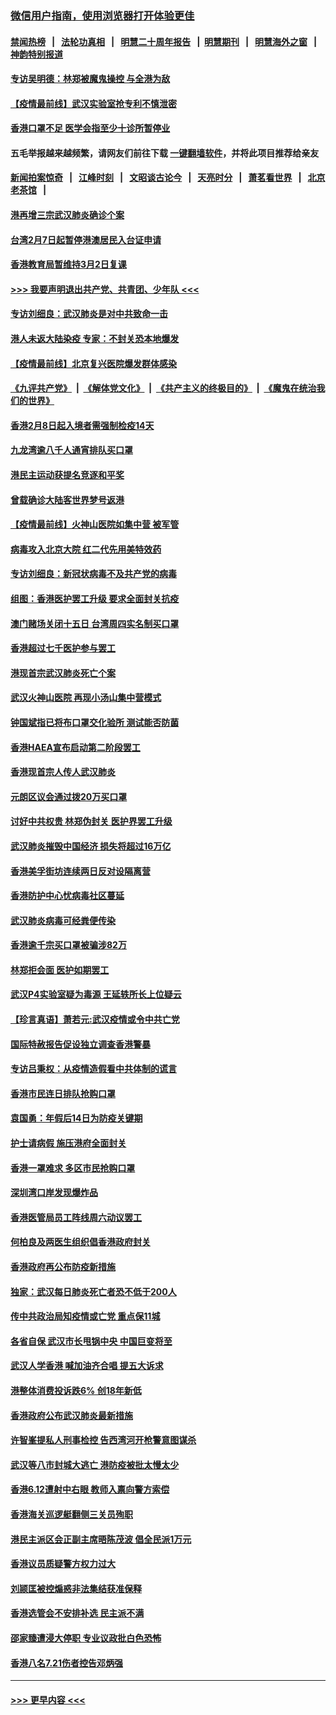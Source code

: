 ### [微信用户指南，使用浏览器打开体验更佳](https://github.com/gfw-breaker/banned-news1/blob/master/indexes/wechat-guide.md?t=0)
#### [禁闻热榜](热点新闻.md?t=0)  &nbsp;&nbsp;|&nbsp;&nbsp; [法轮功真相](https://github.com/gfw-breaker/truth/blob/master/README.md?t=0) &nbsp;&nbsp;|&nbsp;&nbsp; [明慧二十周年报告](https://github.com/gfw-breaker/mh-reports/blob/master/README.md?t=0) &nbsp;&nbsp;|&nbsp;&nbsp;[明慧期刊](https://github.com/gfw-breaker/mh-qikan) &nbsp;&nbsp;|&nbsp;&nbsp; [明慧海外之窗](https://github.com/gfw-breaker/mh-news/blob/master/README.md?t=0) &nbsp;&nbsp;|&nbsp;&nbsp; [神韵特别报道](https://github.com/gfw-breaker/mh-news/blob/master/shenyun.md?t=0)
#### [专访吴明德：林郑被魔鬼操控 与全港为敌](../pages/nsc415/n11852734.md?t=02080633) 
#### [【疫情最前线】武汉实验室抢专利不慎泄密](../pages/nsc415/n11850310.md?t=02080633) 
#### [香港口罩不足 医学会指至少十诊所暂停业](../pages/nsc415/n11850301.md?t=02080633) 
#### 五毛举报越来越频繁，请网友们前往下载 [一键翻墙软件](https://github.com/gfw-breaker/ssr-accounts)，并将此项目推荐给亲友
#### [新闻拍案惊奇](https://github.com/gfw-breaker/banned-news1/blob/master/pages/link4.md) &nbsp;&nbsp;|&nbsp;&nbsp; [江峰时刻](https://github.com/gfw-breaker/banned-news1/blob/master/pages/link4.md) &nbsp;&nbsp;|&nbsp;&nbsp; [文昭谈古论今](https://github.com/gfw-breaker/banned-news1/blob/master/pages/link4.md) &nbsp;&nbsp;|&nbsp;&nbsp; [天亮时分](https://github.com/gfw-breaker/banned-news1/blob/master/pages/link4.md) &nbsp;&nbsp;|&nbsp;&nbsp; [萧茗看世界](https://github.com/gfw-breaker/banned-news1/blob/master/pages/link4.md) &nbsp;&nbsp;|&nbsp;&nbsp; [北京老茶馆](https://github.com/gfw-breaker/banned-news1/blob/master/pages/link4.md) &nbsp;&nbsp;|&nbsp;&nbsp; 
#### [港再增三宗武汉肺炎确诊个案](../pages/nsc415/n11850328.md?t=02080633) 
#### [台湾2月7日起暂停港澳居民入台证申请](../pages/nsc415/n11850304.md?t=02080633) 
#### [香港教育局暂维持3月2日复课](../pages/nsc415/n11850260.md?t=02080633) 
#### [>>> 我要声明退出共产党、共青团、少年队 <<<](https://github.com/begood0513/goodnews/blob/master/quit/letter.md) 
#### [专访刘细良：武汉肺炎是对中共致命一击](../pages/nsc415/n11849934.md?t=02080633) 
#### [港人未返大陆染疫 专家：不封关恐本地爆发](../pages/nsc415/n11848021.md?t=02080633) 
#### [【疫情最前线】北京复兴医院爆发群体感染](../pages/nsc415/n11847626.md?t=02080633) 
#### [《九评共产党》](https://github.com/begood0513/9ping.md/blob/master/README.md) &nbsp;|&nbsp; [《解体党文化》](../../../../jtdwh.md/blob/master/README.md)  &nbsp;|&nbsp; [《共产主义的终极目的》](../../../../gczydzjmd.md/blob/master/README.md) &nbsp;|&nbsp; [《魔鬼在统治我们的世界》](../../../../mgztzwmdsj.md/blob/master/README.md) 
#### [香港2月8日起入境者需强制检疫14天](../pages/nsc415/n11847658.md?t=02080633) 
#### [九龙湾逾八千人通宵排队买口罩](../pages/nsc415/n11847647.md?t=02080633) 
#### [港民主运动获提名竞逐和平奖](../pages/nsc415/n11847633.md?t=02080633) 
#### [曾载确诊大陆客世界梦号返港](../pages/nsc415/n11847608.md?t=02080633) 
#### [【疫情最前线】火神山医院如集中营 被军管](../pages/nsc415/n11847524.md?t=02080633) 
#### [病毒攻入北京大院 红二代先用美特效药](../pages/nsc415/n11847427.md?t=02080633) 
#### [专访刘细良：新冠状病毒不及共产党的病毒](../pages/nsc415/n11847164.md?t=02080633) 
#### [组图：香港医护罢工升级 要求全面封关抗疫](../pages/nsc415/n11844107.md?t=02080633) 
#### [澳门赌场关闭十五日 台湾周四实名制买口罩](../pages/nsc415/n11845083.md?t=02080633) 
#### [香港超过七千医护参与罢工](../pages/nsc415/n11845051.md?t=02080633) 
#### [港现首宗武汉肺炎死亡个案](../pages/nsc415/n11844998.md?t=02080633) 
#### [武汉火神山医院 再现小汤山集中营模式](../pages/nsc415/n11844763.md?t=02080633) 
#### [钟国斌指已将布口罩交化验所 测试能否防菌](../pages/nsc415/n11842783.md?t=02080633) 
#### [香港HAEA宣布启动第二阶段罢工](../pages/nsc415/n11842723.md?t=02080633) 
#### [香港现首宗人传人武汉肺炎](../pages/nsc415/n11842766.md?t=02080633) 
#### [元朗区议会通过拨20万买口罩](../pages/nsc415/n11842754.md?t=02080633) 
#### [讨好中共权贵 林郑伪封关 医护界罢工升级](../pages/nsc415/n11842359.md?t=02080633) 
#### [武汉肺炎摧毁中国经济 损失将超过16万亿](../pages/nsc415/n11839723.md?t=02080633) 
#### [香港美孚街坊连续两日反对设隔离营](../pages/nsc415/n11839962.md?t=02080633) 
#### [香港防护中心忧病毒社区蔓延](../pages/nsc415/n11839933.md?t=02080633) 
#### [武汉肺炎病毒可经粪便传染](../pages/nsc415/n11839939.md?t=02080633) 
#### [香港逾千宗买口罩被骗涉82万](../pages/nsc415/n11839914.md?t=02080633) 
#### [林郑拒会面 医护如期罢工](../pages/nsc415/n11839892.md?t=02080633) 
#### [武汉P4实验室疑为毒源 王延轶所长上位疑云](../pages/nsc415/n11835543.md?t=02080633) 
#### [【珍言真语】萧若元:武汉疫情或令中共亡党](../pages/nsc415/n11829394.md?t=02080633) 
#### [国际特赦报告促设独立调查香港警暴](../pages/nsc415/n11833845.md?t=02080633) 
#### [专访吕秉权：从疫情造假看中共体制的谎言](../pages/nsc415/n11833813.md?t=02080633) 
#### [香港市民连日排队抢购口罩](../pages/nsc415/n11833794.md?t=02080633) 
#### [袁国勇：年假后14日为防疫关键期](../pages/nsc415/n11831088.md?t=02080633) 
#### [护士请病假 施压港府全面封关](../pages/nsc415/n11831030.md?t=02080633) 
#### [香港一罩难求 多区市民抢购口罩](../pages/nsc415/n11831002.md?t=02080633) 
#### [深圳湾口岸发现爆炸品](../pages/nsc415/n11828802.md?t=02080633) 
#### [香港医管局员工阵线周六动议罢工](../pages/nsc415/n11828762.md?t=02080633) 
#### [何柏良及两医生组织倡香港政府封关](../pages/nsc415/n11828749.md?t=02080633) 
#### [香港政府再公布防疫新措施](../pages/nsc415/n11828716.md?t=02080633) 
#### [独家：武汉每日肺炎死亡者恐不低于200人](../pages/nsc415/n11828240.md?t=02080633) 
#### [传中共政治局知疫情或亡党 重点保11城](../pages/nsc415/n11828145.md?t=02080633) 
#### [各省自保 武汉市长甩锅中央 中国巨变将至](../pages/nsc415/n11828021.md?t=02080633) 
#### [武汉人学香港 喊加油齐合唱 提五大诉求](../pages/nsc415/n11827046.md?t=02080633) 
#### [港整体消费投诉跌6% 创18年新低](../pages/nsc415/n11817280.md?t=02080633) 
#### [香港政府公布武汉肺炎最新措施](../pages/nsc415/n11817152.md?t=02080633) 
#### [许智峯提私人刑事检控 告西湾河开枪警意图谋杀](../pages/nsc415/n11817132.md?t=02080633) 
#### [武汉等八市封城大逃亡 港防疫被批太慢太少](../pages/nsc415/n11817058.md?t=02080633) 
#### [香港6.12遭射中右眼 教师入禀向警方索偿](../pages/nsc415/n11814678.md?t=02080633) 
#### [香港海关巡逻艇翻侧三关员殉职](../pages/nsc415/n11814604.md?t=02080633) 
#### [港民主派区会正副主席晤陈茂波 倡全民派1万元](../pages/nsc415/n11814582.md?t=02080633) 
#### [香港议员质疑警方权力过大](../pages/nsc415/n11814560.md?t=02080633) 
#### [刘颕匡被控煽惑非法集结获准保释](../pages/nsc415/n11811727.md?t=02080633) 
#### [香港选管会不安排补选 民主派不满](../pages/nsc415/n11811691.md?t=02080633) 
#### [邵家臻遭浸大停职 专业议政批白色恐怖](../pages/nsc415/n11811670.md?t=02080633) 
#### [香港八名7.21伤者控告邓炳强](../pages/nsc415/n11811623.md?t=02080633) 

----
#### [ >>> 更早内容 <<< ](../indexes/nsc415-earlier.md)
